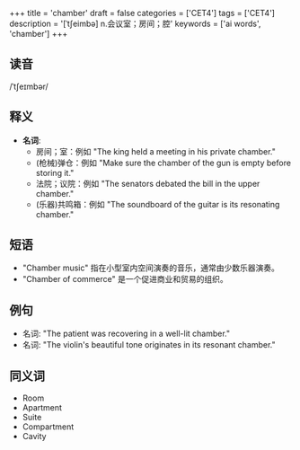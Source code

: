 +++
title = 'chamber'
draft = false
categories = ['CET4']
tags = ['CET4']
description = '[ˈt∫eimbə] n.会议室；房间；腔'
keywords = ['ai words', 'chamber']
+++

## 读音
/ˈtʃeɪmbər/

## 释义
- **名词**:
   - 房间；室：例如 "The king held a meeting in his private chamber."
   - (枪械)弹仓：例如 "Make sure the chamber of the gun is empty before storing it."
   - 法院；议院：例如 "The senators debated the bill in the upper chamber."
   - (乐器)共鸣箱：例如 "The soundboard of the guitar is its resonating chamber."

## 短语
- "Chamber music" 指在小型室内空间演奏的音乐，通常由少数乐器演奏。
- "Chamber of commerce" 是一个促进商业和贸易的组织。

## 例句
- 名词: "The patient was recovering in a well-lit chamber."
- 名词: "The violin's beautiful tone originates in its resonant chamber."

## 同义词
- Room
- Apartment
- Suite
- Compartment
- Cavity
